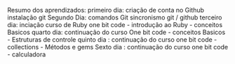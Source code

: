 Resumo dos aprendizados:
primeiro dia:
   criação de conta no Github
   instalação git
Segundo Dia:
   comandos Git
   sincronismo git / github
terceiro dia:
   inciação curso de Ruby one bit code
    - introdução ao Ruby
    - conceitos Basicos 
quarto dia:
   continuação do curso One bit code
    - conceitos Basicos
    - Estruturas de controle
quinto dia :
   continuação do curso one bit code
    - collections 
    - Métodos e gems
Sexto dia :
   continuação do curso one bit code
    - calculadora
    

